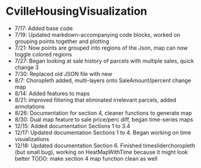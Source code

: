 # CvilleHousingVisualization
- 7/17: Added base code
- 7/19: Updated markdown-accompanying code blocks, worked on grouping points together and plotting 
- 7/21: Now points are grouped into regions of the Json, map can now toggle colored regions 
- 7/27: Began looking at sale history of parcels with multiple sales, quick change 3
- 7/30: Replaced old JSON file with new
- 8/7: Choropleth added, multi-layers onto SaleAmount/percent change map
- 8/14: Added features to maps
- 8/21: improved filtering that eliminated irrelevant parcels, added annotations
- 8/26: Documentation for section 4, cleaner functions to generate map
- 8/30: Dual map feature to sale price/perc diff, began time-series maps
- 12/15: Added documentation Sections 1 to 3.4
- 12/17: Updated documentation Sections 1 to 4. Began working on time visualizations
- 12/18: Updated documentation Section 6. Finished timesliderchoropleth (but small bug), working on HeatMapWithTime because it might look better
TODO: make section 4 map function clean as well
